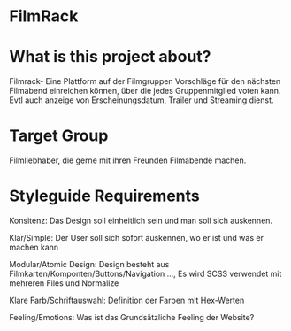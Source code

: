 # FilmRack

# What is this project about?

Filmrack- Eine Plattform auf der Filmgruppen Vorschläge für den nächsten Filmabend einreichen können, über die jedes Gruppenmitglied voten kann. Evtl auch anzeige von Erscheinungsdatum, Trailer und Streaming dienst. 

# Target Group

Filmliebhaber, die gerne mit ihren Freunden Filmabende machen.

# Styleguide Requirements

Konsitenz: Das Design soll einheitlich sein und man soll sich auskennen.

Klar/Simple: Der User soll sich sofort auskennen, wo er ist und was er machen kann

Modular/Atomic Design: Design besteht aus Filmkarten/Komponten/Buttons/Navigation ..., Es wird SCSS verwendet mit mehreren Files und Normalize

Klare Farb/Schriftauswahl: Definition der Farben mit Hex-Werten 

Feeling/Emotions: Was ist das Grundsätzliche Feeling der Website?
